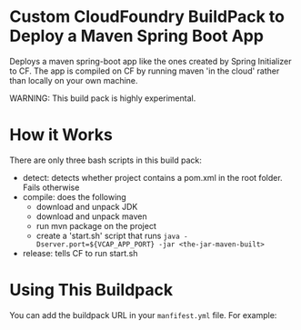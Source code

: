 Custom CloudFoundry BuildPack to Deploy a Maven Spring Boot App
===============================================================

Deploys a maven spring-boot app like the ones created by Spring Initializer
to CF. The app is compiled on CF by running maven 'in the cloud' rather 
than locally on your own machine.

WARNING: This build pack is highly experimental.

How it Works
============

There are only three bash scripts in this build pack:

  - detect: detects whether project contains a pom.xml in the root folder. Fails otherwise
  - compile: does the following
      - download and unpack JDK
      - download and unpack maven
      - run mvn package on the project
      - create a 'start.sh' script that runs `java -Dserver.port=${VCAP_APP_PORT} -jar <the-jar-maven-built>`
  - release: tells CF to run start.sh

Using This Buildpack
====================

You can add the buildpack URL in your `manfifest.yml` file. For example:

